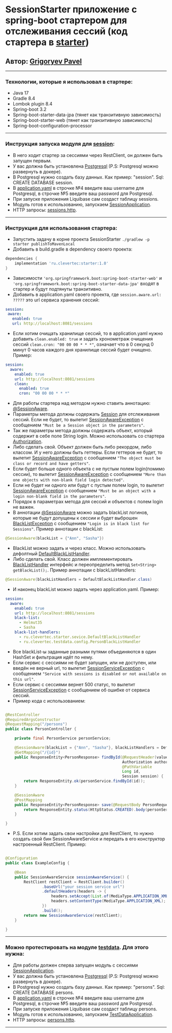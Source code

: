 # SessionStarter приложение с spring-boot стартером для отслеживания сессий (код стартера в [starter](starter/src/main/java/ru/clevertec/starter))

## Автор: [Grigoryev Pavel](https://pavelgrigoryev.github.io/GrigoryevPavel/)

***

### Технологии, которые я использовал в стартере:

* Java 17
* Gradle 8.4
* Lombok plugin 8.4
* Spring-boot 3.2
* Spring-boot-starter-data-jpa (тянет как транзитивную зависимость)
* Spring-boot-starter-web (тянет как транзитивную зависимость)
* Spring-boot-configuration-processor

***

### Инструкция запуска модуля для [session](session/src/main/java/ru/clevertec/session):

* В него ходит стартер за сессиями через RestClient, он должен быть запущен первым.
* У вас должна быть установлена [Postgresql](https://www.postgresql.org/download/) (P.S: Postgresql можно развернуть
  в докере).
* В Postgresql нужно создать базу данных. Как пример: "session". Sql: CREATE DATABASE session.
* В [application.yaml](session/src/main/resources/application.yaml) в строчке №4 введите ваш username для
  Postgresql, в строчке №5 введите ваш password для Postgresql.
* При запуске приложения Liquibase сам создаст таблицу sessions.
* Модуль готов к использованию,
  запускаем [SessionApplication](session/src/main/java/ru/clevertec/session/SessionApplication.java).
* HTTP запросы: [sessions.http](session/src/main/resources/http/sessions.http).

***

### Инструкция для использования стартера:

* Запустить задачу в корне проекта SessionStarter `./gradlew -p starter publishToMavenLocal`
* Добавить в build.gradle в dependency своего проекта:

````groovy
dependencies {
    implementation 'ru.clevertec:starter:1.0'
}
````

* Зависимости `'org.springframework.boot:spring-boot-starter-web'`
  и `'org.springframework.boot:spring-boot-starter-data-jpa'` входят в стартер и будут подтянуты транзитивно.
* Добавить в application.yaml своего проекта, где `session.aware.url: ?????` это url сервиса хранения сессий:

 ````yaml
session:
  aware:
    enabled: true
    url: http://localhost:8081/sessions
````

* Если хотим очищать хранилище сессий, то в application.yaml нужно добавить `clean.enabled: true` и задать хронометраж
  очищения сессий `clean.cron: "00 00 00 * * *"`, означает что в 0 секунд 0 минут 0 часов каждого дня хранилище сессий
  будет очищено. Пример:

````yaml
session:
  aware:
    enabled: true
    url: http://localhost:8081/sessions
    clean:
      enabled: true
      cron: "00 00 00 * * *"
````

* Для работы стартера над методом нужно ставить
  аннотацию: [@SessionAware](starter/src/main/java/ru/clevertec/starter/annotation/SessionAware.java).
* Параметры метода должны содержать [Session](starter/src/main/java/ru/clevertec/starter/model/Session.java) для
  отслеживания сессий. Если не будет, то
  вылетит [SessionAwareException](starter/src/main/java/ru/clevertec/starter/exception/SessionAwareException.java) c
  сообщением `"Must be a Session object in the parameters"`.
* Так же параметры метода должны содержать объект, который содержит в себе поле String login. Можно использовать со
  стартера [Authorization](starter/src/main/java/ru/clevertec/starter/model/Authorization.java).
* Либо сделать свой. Объект должен быть либо рекордом, либо классом. И у него должны быть геттеры. Если геттеров не
  будет, то
  вылетит [SessionAwareException](starter/src/main/java/ru/clevertec/starter/exception/SessionAwareException.java) c
  сообщением `"The object must be class or record and have getters"`.
* Если будет больше одного объекта с не пустым полем login(помимо сессии), то вылетит
  [SessionAwareException](starter/src/main/java/ru/clevertec/starter/exception/SessionAwareException.java) c
  сообщением `"More than one objects with non-blank field login detected"`.
* Если не будет ни одного или будут с пустым полем login, то вылетит
  [SessionAwareException](starter/src/main/java/ru/clevertec/starter/exception/SessionAwareException.java) c
  сообщением `"Must be an object with a login non-blank field in the parameters"`.
* Порядок в параметрах метода для сессий и объектов с полем login не важен.
* В аннотации [@SessionAware](starter/src/main/java/ru/clevertec/starter/annotation/SessionAware.java) можно задать
  blackList логинов, которые не будут допущены к сессии и будет
  выброшен [BlackListException](starter/src/main/java/ru/clevertec/starter/exception/BlackListException.java) c
  сообщением `"Login is in black list for Sessions"`. Пример аннотации с blackList:

````java
@SessionAware(blackList = {"Ann", "Sasha"})
````

* BlackList можно задать и через класс. Можно использовать
  дефолтный [DefaultBlackListHandler](starter/src/main/java/ru/clevertec/starter/sevice/DefaultBlackListHandler.java).
* Либо сделать свой. Класс должен
  имплементировать [BlackListHandler](starter/src/main/java/ru/clevertec/starter/sevice/BlackListHandler.java) интерфейс
  и переопределить метод `Set<String> getBlackList();`. Пример аннотации с blackListHandlers:

````java
@SessionAware(blackListHandlers = DefaultBlackListHandler.class)
````

* И наконец blackList можно задать через application.yaml. Пример:

````yaml
session:
  aware:
    enabled: true
    url: http://localhost:8081/sessions
    black-list:
      - Helmut35
      - Sasha
    black-list-handlers:
      - ru.clevertec.starter.sevice.DefaultBlackListHandler
      - ru.clevertec.testdata.config.PersonBlackListHandler
````

* Все blackList-ы заданные разными путями объединяются в один HashSet и фильтрация идёт по нему.
* Если сервис с сессиями не будет запущен, или не доступен, или введён не верный url, то
  вылетит [SessionServiceException](starter/src/main/java/ru/clevertec/starter/exception/SessionServiceException.java) с
  сообщением `"Service with sessions is disabled or not available on this url"`.
* Если сервис с сессиями вернет 500 статус, то
  вылетит [SessionServiceException](starter/src/main/java/ru/clevertec/starter/exception/SessionServiceException.java) с
  сообщением об ошибке от сервиса сессий.
* Пример кода с использованием:

````java

@RestController
@RequiredArgsConstructor
@RequestMapping("/persons")
public class PersonController {

    private final PersonService personService;

    @SessionAware(blackList = {"Ann", "Sasha"}, blackListHandlers = DefaultBlackListHandler.class)
    @GetMapping("/{id}")
    public ResponseEntity<PersonResponse> findById(@RequestHeader(value = HttpHeaders.AUTHORIZATION, required = false)
                                                   Authorization authorization,
                                                   @PathVariable
                                                   Long id,
                                                   Session session) {
        return ResponseEntity.ok(personService.findById(id));
    }

    @SessionAware
    @PostMapping
    public ResponseEntity<PersonResponse> save(@RequestBody PersonRequest request, Session session) {
        return ResponseEntity.status(HttpStatus.CREATED).body(personService.save(request));
    }

}
````

* P.S. Если хотим задать свои настройки для RestClient, то нужно создать свой бин SessionAwareService и передать
  в его конструктор настроенный RestClient. Пример:

````java

@Configuration
public class ExampleConfig {

    @Bean
    public SessionAwareService sessionAwareService() {
        RestClient restClient = RestClient.builder()
                .baseUrl("your session service url")
                .defaultHeaders(headers -> {
                    headers.setAccept(List.of(MediaType.APPLICATION_XML));
                    headers.setContentType(MediaType.APPLICATION_XML);
                })
                .build();
        return new SessionAwareService(restClient);
    }

}
````

***

### Можно протестировать на модуле [testdata](testdata/src/main/java/ru/clevertec/testdata). Для этого нужна:

* Для работы должен сперва запущен модуль с
  сессиями [SessionApplication](session/src/main/java/ru/clevertec/session/SessionApplication.java).
* У вас должна быть установлена [Postgresql](https://www.postgresql.org/download/) (P.S: Postgresql можно развернуть
  в докере).
* В Postgresql нужно создать базу данных. Как пример: "persons". Sql: CREATE DATABASE persons.
* В [application.yaml](testdata/src/main/resources/application.yaml) в строчке №4 введите ваш username для
  Postgresql, в строчке №5 введите ваш password для Postgresql.
* При запуске приложения Liquibase сам создаст таблицу persons.
* Модуль готов к использованию,
  запускаем [TestDataApplication](testdata/src/main/java/ru/clevertec/testdata/TestDataApplication.java).
* HTTP запросы: [persons.http](testdata/src/main/resources/http/persons.http).

***
